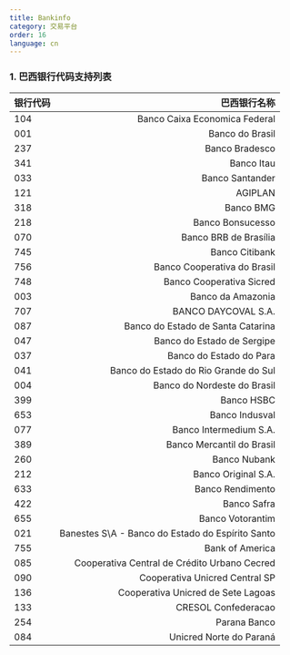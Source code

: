 ```yaml
---
title: Bankinfo
category: 交易平台
order: 16
language: cn
---
```


### 1. 巴西银行代码支持列表

银行代码 | 巴西银行名称
:--- | ---:
104 | Banco Caixa Economica Federal
001 | Banco do Brasil
237 | Banco Bradesco
341 | Banco Itau
033 | Banco Santander
121 | AGIPLAN
318 | Banco BMG
218 | Banco Bonsucesso
070 | Banco BRB de Brasília
745 | Banco Citibank
756 | Banco Cooperativa do Brasil
748 | Banco Cooperativa Sicred
003 | Banco da Amazonia
707 | BANCO DAYCOVAL S.A.
087 | Banco do Estado de Santa Catarina
047 | Banco do Estado de Sergipe
037 | Banco do Estado do Para
041 | Banco do Estado do Rio Grande do Sul
004 | Banco do Nordeste do Brasil
399 | Banco HSBC
653 | Banco Indusval
077 | Banco Intermedium S.A.
389 | Banco Mercantil do Brasil
260 | Banco Nubank
212 | Banco Original S.A.
633 | Banco Rendimento
422 | Banco Safra
655 | Banco Votorantim
021 | Banestes S\A - Banco do Estado do Espírito Santo
755 | Bank of America
085 | Cooperativa Central de Crédito Urbano Cecred
090 | Cooperativa Unicred Central SP
136 | Cooperativa Unicred de Sete Lagoas
133 | CRESOL Confederacao
254 |  Parana Banco
084 | Unicred Norte do Paraná

